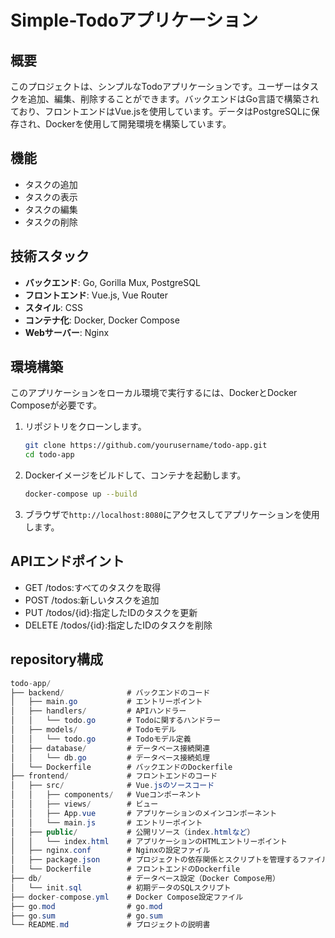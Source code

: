 # Simple-Todoアプリケーション

## 概要
このプロジェクトは、シンプルなTodoアプリケーションです。ユーザーはタスクを追加、編集、削除することができます。バックエンドはGo言語で構築されており、フロントエンドはVue.jsを使用しています。データはPostgreSQLに保存され、Dockerを使用して開発環境を構築しています。

## 機能
- タスクの追加
- タスクの表示
- タスクの編集
- タスクの削除

## 技術スタック
- **バックエンド**: Go, Gorilla Mux, PostgreSQL
- **フロントエンド**: Vue.js, Vue Router
- **スタイル**: CSS
- **コンテナ化**: Docker, Docker Compose
- **Webサーバー**: Nginx

## 環境構築
このアプリケーションをローカル環境で実行するには、DockerとDocker Composeが必要です。

1. リポジトリをクローンします。
   ```bash
   git clone https://github.com/yourusername/todo-app.git
   cd todo-app
   ```
2. Dockerイメージをビルドして、コンテナを起動します。
   ```bash
   docker-compose up --build
   ```
3. ブラウザで``http://localhost:8080``にアクセスしてアプリケーションを使用します。

## APIエンドポイント
- GET /todos:すべてのタスクを取得
- POST /todos:新しいタスクを追加
- PUT /todos/{id}:指定したIDのタスクを更新
- DELETE /todos/{id}:指定したIDのタスクを削除

## repository構成
```csharp
todo-app/
├── backend/              # バックエンドのコード
│   ├── main.go           # エントリーポイント
│   ├── handlers/         # APIハンドラー
│   │   └── todo.go       # Todoに関するハンドラー
│   ├── models/           # Todoモデル
│   │   └── todo.go       # Todoモデル定義
│   ├── database/         # データベース接続関連
│   │   └── db.go         # データベース接続処理
│   └── Dockerfile        # バックエンドのDockerfile
├── frontend/             # フロントエンドのコード
│   ├── src/              # Vue.jsのソースコード
│   │   ├── components/   # Vueコンポーネント
│   │   ├── views/        # ビュー
│   │   ├── App.vue       # アプリケーションのメインコンポーネント
│   │   └── main.js       # エントリーポイント
│   ├── public/           # 公開リソース（index.htmlなど）
│   │   └── index.html    # アプリケーションのHTMLエントリーポイント
│   ├── nginx.conf        # Nginxの設定ファイル
│   ├── package.json      # プロジェクトの依存関係とスクリプトを管理するファイル
│   └── Dockerfile        # フロントエンドのDockerfile
├── db/                   # データベース設定（Docker Compose用）
│   └── init.sql          # 初期データのSQLスクリプト
├── docker-compose.yml    # Docker Compose設定ファイル
├── go.mod                # go.mod
├── go.sum                # go.sum
└── README.md             # プロジェクトの説明書
```
